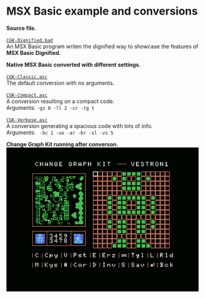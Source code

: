 
# MSX Basic example and conversions  

**Source file.**  

[`CGK-Dignified.bad`](https://github.com/farique1/msx-basic-dignified/blob/master/Examples/CGK-Dignified.bad)  
An MSX Basic program writen the dignified way to showcase the features of **MSX Basic Dignified.**  


**Native MSX Basic converted with different settings.**  

[`CGK-Classic.asc`](https://github.com/farique1/msx-basic-dignified/blob/master/Examples/CGK-Classic.asc)  
The default conversion with no arguments.  

[`CGK-Compact.asc`](https://github.com/farique1/msx-basic-dignified/blob/master/Examples/CGK-Compact.asc)  
A conversion resulting on a compact code.  
Arguments: `-gs 0 -ll 2 -cr -tg t`  

[`CGK-Verbose.asc`](https://github.com/farique1/msx-basic-dignified/blob/master/Examples/CGK-Verbose.asc)  
A conversion generating a spacious code with lots of info.  
Arguments: ` -bc 1 -uo -ar -br -sl -vs 5`  


**Change Graph Kit running after converson.**  
![# Change-graph-kit](https://github.com/farique1/msx-basic-dignified/blob/master/Images/Change-graph-kit.png)  